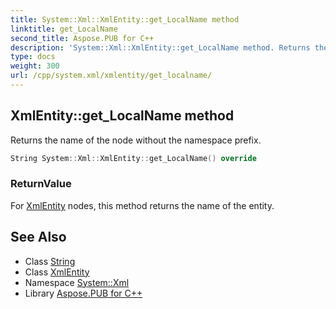```yaml
---
title: System::Xml::XmlEntity::get_LocalName method
linktitle: get_LocalName
second_title: Aspose.PUB for C++
description: 'System::Xml::XmlEntity::get_LocalName method. Returns the name of the node without the namespace prefix in C++.'
type: docs
weight: 300
url: /cpp/system.xml/xmlentity/get_localname/
---
```

## XmlEntity::get_LocalName method


Returns the name of the node without the namespace prefix.

```cpp
String System::Xml::XmlEntity::get_LocalName() override
```


### ReturnValue

For [XmlEntity](../) nodes, this method returns the name of the entity.

## See Also

* Class [String](../../../system/string/)
* Class [XmlEntity](../)
* Namespace [System::Xml](../../)
* Library [Aspose.PUB for C++](../../../)
